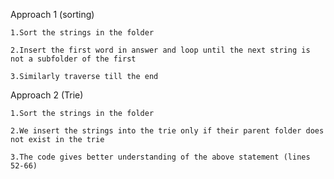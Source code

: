 Approach 1 (sorting)

    1.Sort the strings in the folder

    2.Insert the first word in answer and loop until the next string is not a subfolder of the first

    3.Similarly traverse till the end


Approach 2 (Trie)

    1.Sort the strings in the folder

    2.We insert the strings into the trie only if their parent folder does not exist in the trie

    3.The code gives better understanding of the above statement (lines 52-66)